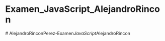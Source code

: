 # Examen_JavaScript_AlejandroRincon
#   A l e j a n d r o R i n c o n P e r e z - E x a m e n _ J a v a S c r i p t _ A l e j a n d r o R i n c o n  
 